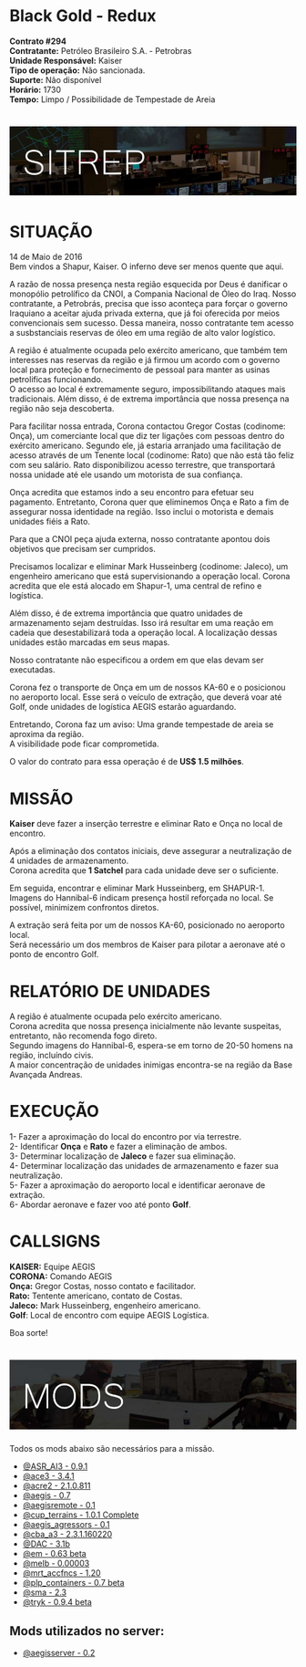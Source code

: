 
# Black Gold - Redux
**Contrato #294**  
**Contratante:** Petróleo Brasileiro S.A. - Petrobras    
**Unidade Responsável:** Kaiser  
**Tipo de operação:** Não sancionada.  
**Suporte:** Não disponível  
**Horário:** 1730  
**Tempo:** Limpo / Possibilidade de Tempestade de Areia

# ![logo](images/SITREP_README.jpg)

# SITUAÇÃO
14 de Maio de 2016  
Bem vindos a Shapur, Kaiser. O inferno deve ser menos quente que aqui.  

A razão de nossa presença nesta região esquecida por Deus é danificar o monopólio petrolífico da CNOI, a Compania Nacional de Óleo do Iraq. Nosso contratante, a Petrobrás, precisa que isso aconteça para forçar o governo Iraquiano a aceitar ajuda privada externa, que já foi oferecida por meios convencionais sem sucesso. Dessa maneira, nosso contratante tem acesso a susbstanciais reservas de óleo em uma região de alto valor logístico.  

A região é atualmente ocupada pelo exército americano, que também tem interesses nas reservas da região e já firmou um acordo com o governo local para proteção e fornecimento de pessoal para manter as usinas petrolificas funcionando.  
O acesso ao local é extremamente seguro, impossibilitando ataques mais tradicionais. Além disso, é de extrema importância que nossa presença na região não seja descoberta.  

Para facilitar nossa entrada, Corona contactou Gregor Costas (codinome: Onça), um comerciante local que diz ter ligações com pessoas dentro do exército americano. Segundo ele, já estaria arranjado uma facilitação de acesso através de um Tenente local (codinome: Rato) que não está tão feliz com seu salário. Rato disponibilizou acesso terrestre, que transportará nossa unidade até ele usando um motorista de sua confiança.  

Onça acredita que estamos indo a seu encontro para efetuar seu pagamento. Entretanto, Corona quer que eliminemos Onça e Rato a fim de assegurar nossa identidade na região. Isso inclui o motorista e demais unidades fiéis a Rato.  

Para que a CNOI peça ajuda externa, nosso contratante apontou dois objetivos que precisam ser cumpridos.  

Precisamos localizar e eliminar Mark Husseinberg (codinome: Jaleco), um engenheiro americano que está supervisionando a operação local. Corona acredita que ele está alocado em Shapur-1, uma central de refino e logística.   

Além disso, é de extrema importância que quatro unidades de armazenamento sejam destruídas. Isso irá resultar em uma reação em cadeia que desestabilizará toda a operação local. A localização dessas unidades estão marcadas em seus mapas.  

Nosso contratante não especificou a ordem em que elas devam ser executadas.  

Corona fez o transporte de Onça em um de nossos KA-60 e o posicionou no aeroporto local. Esse será o veículo de extração, que deverá voar até Golf, onde unidades de logística AEGIS estarão aguardando.

Entretando, Corona faz um aviso: Uma grande tempestade de areia se aproxima da região.  
A visibilidade pode ficar comprometida.  

O valor do contrato para essa operação é de **US$ 1.5 milhões**.  

# MISSÃO
**Kaiser** deve fazer a inserção terrestre e eliminar Rato e Onça no local de encontro.  

Após a eliminação dos contatos iniciais, deve assegurar a neutralização de 4 unidades de armazenamento.  
Corona acredita que **1 Satchel** para cada unidade deve ser o suficiente.  

Em seguida, encontrar e eliminar Mark Husseinberg, em SHAPUR-1. Imagens do Hannibal-6 indicam presença hostil reforçada no local. Se possível, minimizem confrontos diretos.  

A extração será feita por um de nossos KA-60, posicionado no aeroporto local.  
Será necessário um dos membros de Kaiser para pilotar a aeronave até o ponto de encontro Golf.  

# RELATÓRIO DE UNIDADES
A região é atualmente ocupada pelo exército americano.  
Corona acredita que nossa presença inicialmente não levante suspeitas, entretanto, não recomenda fogo direto.  
Segundo imagens do Hannibal-6, espera-se em torno de 20-50 homens na região, incluíndo civis.  
A maior concentração de unidades inimigas encontra-se na região da Base Avançada Andreas.  
# EXECUÇÃO
1- Fazer a aproximação do local do encontro por via terrestre.  
2- Identificar **Onça** e **Rato** e fazer a eliminação de ambos.  
3- Determinar localização de **Jaleco** e fazer sua eliminação.    
4- Determinar localização das unidades de armazenamento e fazer sua neutralização.  
5- Fazer a aproximação do aeroporto local e identificar aeronave de extração.  
6- Abordar aeronave e fazer voo até ponto **Golf**.  


# CALLSIGNS
**KAISER:** Equipe AEGIS  
**CORONA:** Comando AEGIS  
**Onça:** Gregor Costas, nosso contato e facilitador.  
**Rato:** Tentente americano, contato de Costas.  
**Jaleco:** Mark Husseinberg, engenheiro americano.  
**Golf**: Local de encontro com equipe AEGIS Logística.  

Boa sorte!

# ![logo](images/MODS_README.jpg)
Todos os mods abaixo são necessários para a missão.
- [@ASR_AI3 - 0.9.1](http://www.armaholic.com/page.php?id=24080)
- [@ace3 - 3.4.1](https://github.com/acemod/ACE3/releases/)
- [@acre2 - 2.1.0.811](http://www.armaholic.com/page.php?id=19324)
- [@aegis - 0.7](https://github.com/aegisarma3/ASIN/releases/download/v0.7/aegis.zip)
- [@aegisremote - 0.1](https://github.com/aegisarma3/aegisremote/releases/download/v0.1/aegisremote.zip)
- [@cup_terrains - 1.0.1 Complete](http://cup-arma3.org/downloads/cup-terrains/)
- [@aegis_agressors - 0.1](https://github.com/aegisarma3/aegis_aggressors/releases/download/v0.1/aegis_aggressors.zip)
- [@cba_a3 - 2.3.1.160220](http://www.armaholic.com/page.php?id=18767)
- [@DAC - 3.1b](http://www.armaholic.com/page.php?id=25550)
- [@em - 0.63 beta](http://www.armaholic.com/page.php?id=27224)
- [@melb - 0.00003](http://www.armaholic.com/page.php?id=28856)
- [@mrt_accfncs - 1.20](http://www.armaholic.com/page.php?id=26426)
- [@plp_containers - 0.7 beta](http://www.armaholic.com/page.php?id=29295)
- [@sma - 2.3](http://www.armaholic.com/page.php?id=26428)
- [@tryk - 0.9.4 beta](http://www.armaholic.com/page.php?id=26661)

## Mods utilizados no server:
- [@aegisserver - 0.2](https://github.com/aegisarma3/aegisserver/releases/download/v0.2/aegisserver.zip)
